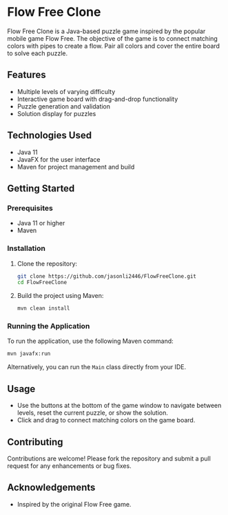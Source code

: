 # Flow Free Clone

Flow Free Clone is a Java-based puzzle game inspired by the popular mobile game Flow Free. The objective of the game is to connect matching colors with pipes to create a flow. Pair all colors and cover the entire board to solve each puzzle.

## Features

- Multiple levels of varying difficulty
- Interactive game board with drag-and-drop functionality
- Puzzle generation and validation
- Solution display for puzzles

## Technologies Used

- Java 11
- JavaFX for the user interface
- Maven for project management and build

## Getting Started

### Prerequisites

- Java 11 or higher
- Maven

### Installation

1. Clone the repository:

   ```sh
   git clone https://github.com/jasonli2446/FlowFreeClone.git
   cd FlowFreeClone
   ```

2. Build the project using Maven:
   ```sh
   mvn clean install
   ```

### Running the Application

To run the application, use the following Maven command:

```sh
mvn javafx:run
```

Alternatively, you can run the `Main` class directly from your IDE.

## Usage

- Use the buttons at the bottom of the game window to navigate between levels, reset the current puzzle, or show the solution.
- Click and drag to connect matching colors on the game board.

## Contributing

Contributions are welcome! Please fork the repository and submit a pull request for any enhancements or bug fixes.

## Acknowledgements

- Inspired by the original Flow Free game.
